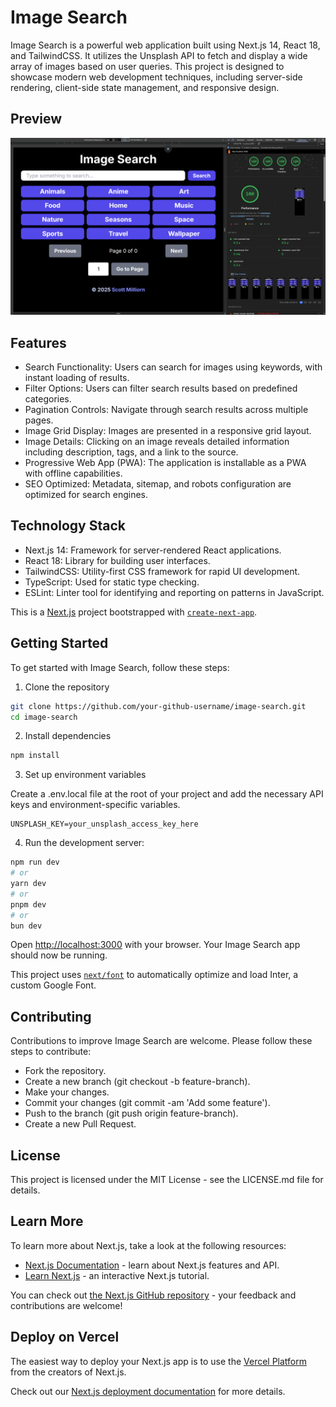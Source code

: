 # Image Search

Image Search is a powerful web application built using Next.js 14, React 18, and TailwindCSS. It utilizes the Unsplash API to fetch and display a wide array of images based on user queries. This project is designed to showcase modern web development techniques, including server-side rendering, client-side state management, and responsive design.

## Preview

![Lighthouse Score](./public/lighthouse_score.png)

## Features

- Search Functionality: Users can search for images using keywords, with instant loading of results.
- Filter Options: Users can filter search results based on predefined categories.
- Pagination Controls: Navigate through search results across multiple pages.
- Image Grid Display: Images are presented in a responsive grid layout.
- Image Details: Clicking on an image reveals detailed information including description, tags, and a link to the source.
- Progressive Web App (PWA): The application is installable as a PWA with offline capabilities.
- SEO Optimized: Metadata, sitemap, and robots configuration are optimized for search engines.

## Technology Stack

- Next.js 14: Framework for server-rendered React applications.
- React 18: Library for building user interfaces.
- TailwindCSS: Utility-first CSS framework for rapid UI development.
- TypeScript: Used for static type checking.
- ESLint: Linter tool for identifying and reporting on patterns in JavaScript.

This is a [Next.js](https://nextjs.org/) project bootstrapped with [`create-next-app`](https://github.com/vercel/next.js/tree/canary/packages/create-next-app).

## Getting Started

To get started with Image Search, follow these steps:

1. Clone the repository

```bash
git clone https://github.com/your-github-username/image-search.git
cd image-search
```

2. Install dependencies

```bash
npm install
```

3. Set up environment variables

Create a .env.local file at the root of your project and add the necessary API keys and environment-specific variables.

```
UNSPLASH_KEY=your_unsplash_access_key_here
```
4. Run the development server:

```bash
npm run dev
# or
yarn dev
# or
pnpm dev
# or
bun dev
```

Open [http://localhost:3000](http://localhost:3000) with your browser. Your Image Search app should now be running.

This project uses [`next/font`](https://nextjs.org/docs/basic-features/font-optimization) to automatically optimize and load Inter, a custom Google Font.

## Contributing

Contributions to improve Image Search are welcome. Please follow these steps to contribute:

- Fork the repository.
- Create a new branch (git checkout -b feature-branch).
- Make your changes.
- Commit your changes (git commit -am 'Add some feature').
- Push to the branch (git push origin feature-branch).
- Create a new Pull Request.

## License

This project is licensed under the MIT License - see the LICENSE.md file for details.

## Learn More

To learn more about Next.js, take a look at the following resources:

- [Next.js Documentation](https://nextjs.org/docs) - learn about Next.js features and API.
- [Learn Next.js](https://nextjs.org/learn) - an interactive Next.js tutorial.

You can check out [the Next.js GitHub repository](https://github.com/vercel/next.js/) - your feedback and contributions are welcome!

## Deploy on Vercel

The easiest way to deploy your Next.js app is to use the [Vercel Platform](https://vercel.com/new?utm_medium=default-template&filter=next.js&utm_source=create-next-app&utm_campaign=create-next-app-readme) from the creators of Next.js.

Check out our [Next.js deployment documentation](https://nextjs.org/docs/deployment) for more details.
